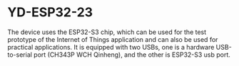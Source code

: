 # YD-ESP32-23
The device uses the ESP32-S3 chip, which can be used for the test prototype of the Internet of Things application and can also be used for practical applications. It is equipped with two USBs, one is a hardware USB-to-serial port (CH343P WCH Qinheng), and the other is ESP32-S3 usb port.
